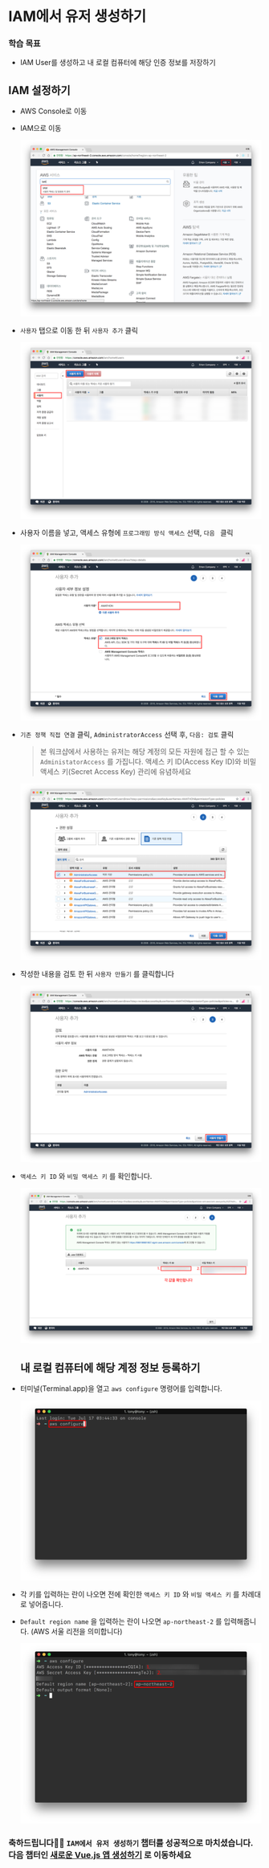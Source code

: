 

# IAM에서 유저 생성하기

### 학습 목표

- IAM User를 생성하고 내 로컬 컴퓨터에 해당 인증 정보를 저장하기

## IAM 설정하기

- AWS Console로 이동

- IAM으로 이동

  ![screenshot-1](./images/screenshot-1.png)

- `사용자` 탭으로 이동 한 뒤 `사용자 추가` 클릭

  ![screenshot-2.png](./images/screenshot-2.png)

- 사용자 이름을 넣고, 액세스 유형에 `프로그래밍 방식 액세스` 선택, `다음 ` 클릭

  ![screenshot-3.png](./images/screenshot-3.png)

- `기존 정책 직접 연결` 클릭, `AdministratorAccess` 선택 후, `다음: 검토` 클릭

  > 본 워크샵에서 사용하는 유저는 해당 계정의 모든 자원에 접근 할 수 있는 `AdministatorAccess` 를 가집니다. 액세스 키 ID(Access Key ID)와 비밀 액세스 키(Secret Access Key) 관리에 유념하세요

  ![screenshot-4.png](./images/screenshot-4.png)

- 작성한 내용을 검토 한 뒤 `사용자 만들기` 를 클릭합니다

  ![screenshot-5.png](./images/screenshot-5.png)

- `액세스 키 ID` 와 `비밀 액세스 키` 를 확인합니다.

  ![screenshot-6.png](./images/screenshot-6.png)

  ## 내 로컬 컴퓨터에 해당 계정 정보 등록하기

- 터미널(Terminal.app)을 열고 `aws configure` 명령어를 입력합니다.

  ![screenshot-7.png](./images/screenshot-7.png)

- 각 키를 입력하는 란이 나오면 전에 확인한 `액세스 키 ID` 와 `비밀 액세스 키` 를 차례대로 넣어줍니다.

- `Default region name` 을 입력하는 란이 나오면 `ap-northeast-2` 를 입력해줍니다. (AWS 서울 리전을 의미합니다)

  ![screenshot-8.png](./images/screenshot-8.png)

### 축하드립니다🎉🎉 `IAM에서 유저 생성하기` 챕터를 성공적으로 마치셨습니다. 다음 챕터인 [새로운 Vue.js 앱 생성하기](../2_vue/README.md) 로 이동하세요 